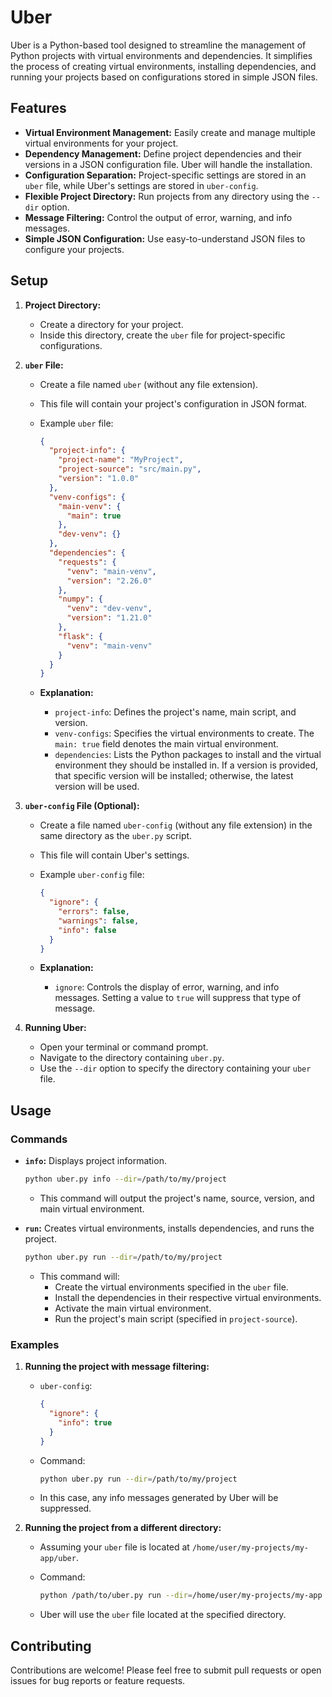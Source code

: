 # Uber

Uber is a Python-based tool designed to streamline the management of Python projects with virtual environments and dependencies. It simplifies the process of creating virtual environments, installing dependencies, and running your projects based on configurations stored in simple JSON files.

## Features

* **Virtual Environment Management:** Easily create and manage multiple virtual environments for your project.
* **Dependency Management:** Define project dependencies and their versions in a JSON configuration file. Uber will handle the installation.
* **Configuration Separation:** Project-specific settings are stored in an `uber` file, while Uber's settings are stored in `uber-config`.
* **Flexible Project Directory:** Run projects from any directory using the `--dir` option.
* **Message Filtering:** Control the output of error, warning, and info messages.
* **Simple JSON Configuration:** Use easy-to-understand JSON files to configure your projects.

## Setup

1.  **Project Directory:**
    * Create a directory for your project.
    * Inside this directory, create the `uber` file for project-specific configurations.

2.  **`uber` File:**
    * Create a file named `uber` (without any file extension).
    * This file will contain your project's configuration in JSON format.
    * Example `uber` file:

        ```json
        {
          "project-info": {
            "project-name": "MyProject",
            "project-source": "src/main.py",
            "version": "1.0.0"
          },
          "venv-configs": {
            "main-venv": {
              "main": true
            },
            "dev-venv": {}
          },
          "dependencies": {
            "requests": {
              "venv": "main-venv",
              "version": "2.26.0"
            },
            "numpy": {
              "venv": "dev-venv",
              "version": "1.21.0"
            },
            "flask": {
              "venv": "main-venv"
            }
          }
        }
        ```

    * **Explanation:**
        * `project-info`: Defines the project's name, main script, and version.
        * `venv-configs`: Specifies the virtual environments to create. The `main: true` field denotes the main virtual environment.
        * `dependencies`: Lists the Python packages to install and the virtual environment they should be installed in. If a version is provided, that specific version will be installed; otherwise, the latest version will be used.

3.  **`uber-config` File (Optional):**
    * Create a file named `uber-config` (without any file extension) in the same directory as the `uber.py` script.
    * This file will contain Uber's settings.
    * Example `uber-config` file:

        ```json
        {
          "ignore": {
            "errors": false,
            "warnings": false,
            "info": false
          }
        }
        ```

    * **Explanation:**
        * `ignore`: Controls the display of error, warning, and info messages. Setting a value to `true` will suppress that type of message.

4.  **Running Uber:**
    * Open your terminal or command prompt.
    * Navigate to the directory containing `uber.py`.
    * Use the `--dir` option to specify the directory containing your `uber` file.

## Usage

### Commands

* **`info`:** Displays project information.

    ```bash
    python uber.py info --dir=/path/to/my/project
    ```

    * This command will output the project's name, source, version, and main virtual environment.

* **`run`:** Creates virtual environments, installs dependencies, and runs the project.

    ```bash
    python uber.py run --dir=/path/to/my/project
    ```

    * This command will:
        * Create the virtual environments specified in the `uber` file.
        * Install the dependencies in their respective virtual environments.
        * Activate the main virtual environment.
        * Run the project's main script (specified in `project-source`).

### Examples

1.  **Running the project with message filtering:**

    * `uber-config`:

        ```json
        {
          "ignore": {
            "info": true
          }
        }
        ```

    * Command:

        ```bash
        python uber.py run --dir=/path/to/my/project
        ```

    * In this case, any info messages generated by Uber will be suppressed.

2.  **Running the project from a different directory:**

    * Assuming your `uber` file is located at `/home/user/my-projects/my-app/uber`.
    * Command:

        ```bash
        python /path/to/uber.py run --dir=/home/user/my-projects/my-app
        ```

    * Uber will use the `uber` file located at the specified directory.

## Contributing

Contributions are welcome! Please feel free to submit pull requests or open issues for bug reports or feature requests.

